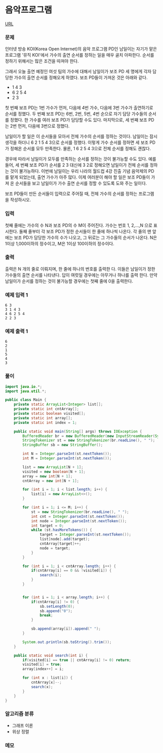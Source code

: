 음악프로그램
=============
[URL](https://www.acmicpc.net/problem//2623)

### 문제
인터넷 방송 KOI(Korea Open Internet)의 음악 프로그램 PD인 남일이는 자기가 맡은 프로그램 '뮤직 KOI'에서 가수의 출연 순서를 정하는 일을 매우 골치 아파한다. 순서를 정하기 위해서는 많은 조건을 따져야 한다.

그래서 오늘 출연 예정인 여섯 팀의 가수에 대해서 남일이가 보조 PD 세 명에게 각자 담당한 가수의 출연 순서를 정해오게 하였다. 보조 PD들이 가져온 것은 아래와 같다.

- 1 4 3
- 6 2 5 4
- 2 3

첫 번째 보조 PD는 1번 가수가 먼저, 다음에 4번 가수, 다음에 3번 가수가 출연하기로 순서를 정했다. 두 번째 보조 PD는 6번, 2번, 5번, 4번 순으로 자기 담당 가수들의 순서를 정했다. 한 가수를 여러 보조 PD가 담당할 수도 있다. 마지막으로, 세 번째 보조 PD는 2번 먼저, 다음에 3번으로 정했다.

남일이가 할 일은 이 순서들을 모아서 전체 가수의 순서를 정하는 것이다. 남일이는 잠시 생각을 하더니 6 2 1 5 4 3으로 순서를 정했다. 이렇게 가수 순서를 정하면 세 보조 PD가 정해온 순서를 모두 만족한다. 물론, 1 6 2 5 4 3으로 전체 순서를 정해도 괜찮다.

경우에 따라서 남일이가 모두를 만족하는 순서를 정하는 것이 불가능할 수도 있다. 예를 들어, 세 번째 보조 PD가 순서를 2 3 대신에 3 2로 정해오면 남일이가 전체 순서를 정하는 것이 불가능하다. 이번에 남일이는 우리 나라의 월드컵 4강 진출 기념 음악제의 PD를 맡게 되었는데, 출연 가수가 아주 많다. 이제 여러분이 해야 할 일은 보조 PD들이 가져 온 순서들을 보고 남일이가 가수 출연 순서를 정할 수 있도록 도와 주는 일이다.

보조 PD들이 만든 순서들이 입력으로 주어질 때, 전체 가수의 순서를 정하는 프로그램을 작성하시오.

### 입력
첫째 줄에는 가수의 수 N과 보조 PD의 수 M이 주어진다. 가수는 번호 1, 2,…,N 으로 표시한다. 둘째 줄부터 각 보조 PD가 정한 순서들이 한 줄에 하나씩 나온다. 각 줄의 맨 앞에는 보조 PD가 담당한 가수의 수가 나오고, 그 뒤로는 그 가수들의 순서가 나온다. N은 1이상 1,000이하의 정수이고, M은 1이상 100이하의 정수이다.

### 출력
출력은 N 개의 줄로 이뤄지며, 한 줄에 하나의 번호를 출력한 다. 이들은 남일이가 정한 가수들의 출연 순서를 나타낸다. 답이 여럿일 경우에는 아무거나 하나를 출력 한다. 만약 남일이가 순서를 정하는 것이 불가능할 경우에는 첫째 줄에 0을 출력한다.

### 예제 입력 1
```
6 3
3 1 4 3
4 6 2 5 4
2 2 3
```

### 예제 출력 1
```
6
2
1
5
4
3
```

### 풀이
```java
import java.io.*;
import java.util.*;

public class Main {
    private static ArrayList<Integer> list[];
    private static int cntArray[];
    private static boolean visited[];
    private static int array[];
    private static int index = 1;

    public static void main(String[] args) throws IOException {
        BufferedReader br = new BufferedReader(new InputStreamReader(System.in));
        StringTokenizer st = new StringTokenizer(br.readLine(), " ");
        StringBuffer sb = new StringBuffer();

        int N = Integer.parseInt(st.nextToken());
        int M = Integer.parseInt(st.nextToken());

        list = new ArrayList[N + 1];
        visited = new boolean[N + 1];
        array = new int[N + 1];
        cntArray = new int[N + 1];

        for (int i = 1; i < list.length; i++) {
            list[i] = new ArrayList<>();
        }

        for (int i = 1; i <= M; i++) {
            st = new StringTokenizer(br.readLine(), " ");
            int cnt = Integer.parseInt(st.nextToken());
            int node = Integer.parseInt(st.nextToken());
            int target = 0;
            while (st.hasMoreTokens()) {
                target = Integer.parseInt(st.nextToken());
                list[node].add(target);
                cntArray[target]++;
                node = target;
            }
        }

        for (int i = 1; i < cntArray.length; i++) {
            if(cntArray[i] == 0 && !visited[i]) {
                search(i);
            }
        }


        for (int i = 1; i < array.length; i++) {
            if(cntArray[i] != 0) {
                sb.setLength(0);
                sb.append("0");
                break;
            }

            sb.append(array[i]).append(" ");
        }

        System.out.println(sb.toString().trim());
    }

    public static void search(int i) {
        if(visited[i] == true || cntArray[i] != 0) return;
        visited[i] = true;
        array[index++] = i;

        for (int x : list[i]) {
            cntArray[x]--;
            search(x);
        }
    }
}
```

### 알고리즘 분류 
- 그래프 이론
- 위상 정렬

### 메모
